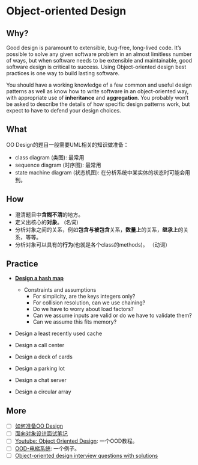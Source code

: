 # Object-oriented Design 

## Why?

Good design is paramount to extensible, bug-free, long-lived code. It’s possible to solve any given software problem in an almost limitless number of ways, but when software needs to be extensible and maintainable, good software design is critical to success. Using Object-oriented design best practices is one way to build lasting software. 

You should have a working knowledge of a few common and useful design patterns as well as know how to write software in an object-oriented way, with appropriate use of **inheritance** and **aggregation**. You probably won’t be asked to describe the details of how specific design patterns work, but expect to have to defend your design choices.

## What 

OO Design的题目一般需要UML相关的知识做准备：

* class diagram (类图): 最常用
* sequence diagram (时序图): 最常用
* state machine diagram (状态机图): 在分析系统中某实体的状态时可能会用到。

## How 


* 澄清题目中**含糊不清**的地方。
* 定义出核心的**对象**。 (名词)
* 分析对象之间的关系，例如**包含与被包含**关系，**数量上**的关系，**继承上**的关系，等等。
* 分析对象可以具有的**行为**(也就是各个class的methods)。 （动词）


## Practice  


* [**Design a hash map**](https://github.com/donnemartin/system-design-primer/blob/master/solutions/object_oriented_design/hash_table/hash_map.ipynb)
	* Constraints and assumptions
		* For simplicity, are the keys integers only?
		* For collision resolution, can we use chaining?
		* Do we have to worry about load factors?
		* Can we assume inputs are valid or do we have to validate them?
		* Can we assume this fits memory? 
 	
* Design a least recently used cache	
* Design a call center	
* Design a deck of cards	
* Design a parking lot	
* Design a chat server	
* Design a circular array	


## More 

* [ ] [如何准备OO Design](https://github.com/yaobinwen/job_hunting/blob/master/README.md) 
* [ ] [面向对象设计面试笔记](https://wdxtub.com/interview/14520596997643.html)
* [ ] [Youtube: Object Oriented Design](https://www.youtube.com/watch?v=fJW65Wo7IHI&index=1&list=PLGLfVvz_LVvS5P7khyR4xDp7T9lCk9PgE): 一个OOD教程。
* [ ] [OOD-电梯系统](https://jiayi797.github.io/2018/07/08/OOD-%E7%94%B5%E6%A2%AF%E7%B3%BB%E7%BB%9F/): 一个例子。
* [ ] [Object-oriented design interview questions with solutions
](https://github.com/donnemartin/system-design-primer#object-oriented-design-interview-questions-with-solutions)